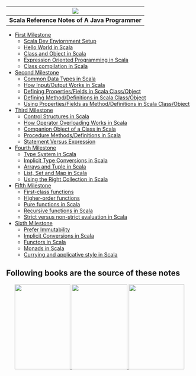 | ![](/assets/intro/java-to-scala.png)|
| :---: |
| **Scala Reference Notes of A Java Programmer** |

- [First Milestone](first-milestone/first-milestone.md)
    - [Scala Dev Enviornment Setup](first-milestone/setup.md)
    - [Hello World in Scala](first-milestone/hello-world.md)
    - [Class and Object in Scala](first-milestone/class-and-object.md)
    - [Expression Oriented Programming in Scala](first-milestone/expression-oriented-programming.md)
	- [Class compilation in Scala](first-milestone/scala-class-structure.md)
-  [Second Milestone](second-milestone/second-milestone.md)
    - [Common Data Types in Scala](second-milestone/common-types.md)
    - [How Input/Output Works in Scala](second-milestone/input-and-output.md)
    - [Defining Properties/Fields in Scala Class/Object](second-milestone/values-variables-and-methods.md)
    - [Defining Method/Definitions in Scala Class/Object](second-milestone/methods.md)
    - [Using Properties/Fields as Method/Definitions in Scala Class/Object](second-milestone/variables-and-definitions.md)
-  [Third Milestone](third-milestone/third-milestone.md)
    - [Control Structures in Scala](third-milestone/looping-in-scala.md)
    - [How Operator Overloading Works in Scala](third-milestone/operator-overloading.md)
    - [Companion Object of a Class in Scala](third-milestone/companion-object.md)
    - [Procedure Methods/Definitions in Scala](third-milestone/procedures.md)
    - [Statement Versus Expression]()
-  [Fourth Milestone](fourth-milestone/fourth-milestone.md)
	- [Type System in Scala](fourth-milestone/type-system.md)
	- [Implicit Type Conversions in Scala](fourth-milestone/implicit-conversions.md)
    - [Arrays and Tuple in Scala](fourth-milestone/array-tuple.md)
    - [List, Set and Map in Scala](fourth-milestone/list-set-map.md)
	- [Using the Right Collection in Scala](fourth-milestone/right-collection.md)
-  [Fifth Milestone](fifth-milestone/fifth-milestone.md)
    - [First-class functions](fifth-milestone/first-class-functions.md)
    - [Higher-order functions](fifth-milestone/higher-order-functions.md)
    - [Pure functions in Scala](fifth-milestone/pure-functions.md)
    - [Recursive functions in Scala](fifth-milestone/recursive-functions.md)
    - [Strict versus non-strict evaluation in Scala](fifth-milestone/strict-versus-non-strict-evaluation.md)
-  [Sixth Milestone](sixth-milestone/sixth-milestone.md)
    - [Prefer Immutability](sixth-milestone/prefer-immutability.md)
    - [Implicit Conversions in Scala](sixth-milestone/implicits.md)
    - [Functors in Scala](sixth-milestone/functors.md)
    - [Monads in Scala](sixth-milestone/monads.md)
    - [Currying and applicative style in Scala](sixth-milestone/currying.md)

## Following books are the source of these notes
<p align="center">
  <a href="https://booksites.artima.com/programming_in_scala_2ed">
  	<img src="/assets/intro/pis.png" height="230" width="150"/>
  </a>
    <a href="http://www.horstmann.com/scala/index.html">
  	<img src="/assets/intro/sfi.png" height="230" width="150"/>
  </a>
    <a href="https://www.manning.com/books/scala-in-depth">
  	<img src="/assets/intro/sid.png" height="230" width="150"/>
  </a>
</p>




